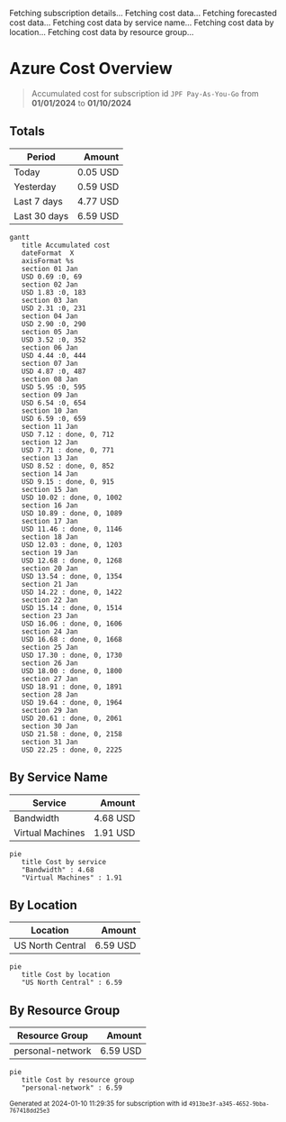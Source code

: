Fetching subscription details...
Fetching cost data...
Fetching forecasted cost data...
Fetching cost data by service name...
Fetching cost data by location...
Fetching cost data by resource group...
# Azure Cost Overview

> Accumulated cost for subscription id `JPF Pay-As-You-Go` from **01/01/2024** to **01/10/2024**

## Totals

|Period|Amount|
|---|---:|
|Today|0.05 USD|
|Yesterday|0.59 USD|
|Last 7 days|4.77 USD|
|Last 30 days|6.59 USD|

```mermaid
gantt
   title Accumulated cost
   dateFormat  X
   axisFormat %s
   section 01 Jan
   USD 0.69 :0, 69
   section 02 Jan
   USD 1.83 :0, 183
   section 03 Jan
   USD 2.31 :0, 231
   section 04 Jan
   USD 2.90 :0, 290
   section 05 Jan
   USD 3.52 :0, 352
   section 06 Jan
   USD 4.44 :0, 444
   section 07 Jan
   USD 4.87 :0, 487
   section 08 Jan
   USD 5.95 :0, 595
   section 09 Jan
   USD 6.54 :0, 654
   section 10 Jan
   USD 6.59 :0, 659
   section 11 Jan
   USD 7.12 : done, 0, 712
   section 12 Jan
   USD 7.71 : done, 0, 771
   section 13 Jan
   USD 8.52 : done, 0, 852
   section 14 Jan
   USD 9.15 : done, 0, 915
   section 15 Jan
   USD 10.02 : done, 0, 1002
   section 16 Jan
   USD 10.89 : done, 0, 1089
   section 17 Jan
   USD 11.46 : done, 0, 1146
   section 18 Jan
   USD 12.03 : done, 0, 1203
   section 19 Jan
   USD 12.68 : done, 0, 1268
   section 20 Jan
   USD 13.54 : done, 0, 1354
   section 21 Jan
   USD 14.22 : done, 0, 1422
   section 22 Jan
   USD 15.14 : done, 0, 1514
   section 23 Jan
   USD 16.06 : done, 0, 1606
   section 24 Jan
   USD 16.68 : done, 0, 1668
   section 25 Jan
   USD 17.30 : done, 0, 1730
   section 26 Jan
   USD 18.00 : done, 0, 1800
   section 27 Jan
   USD 18.91 : done, 0, 1891
   section 28 Jan
   USD 19.64 : done, 0, 1964
   section 29 Jan
   USD 20.61 : done, 0, 2061
   section 30 Jan
   USD 21.58 : done, 0, 2158
   section 31 Jan
   USD 22.25 : done, 0, 2225
```

## By Service Name

|Service|Amount|
|---|---:|
|Bandwidth|4.68 USD|
|Virtual Machines|1.91 USD|

```mermaid
pie
   title Cost by service
   "Bandwidth" : 4.68
   "Virtual Machines" : 1.91
```

## By Location

|Location|Amount|
|---|---:|
|US North Central|6.59 USD|

```mermaid
pie
   title Cost by location
   "US North Central" : 6.59
```

## By Resource Group

|Resource Group|Amount|
|---|---:|
|personal-network|6.59 USD|

```mermaid
pie
   title Cost by resource group
   "personal-network" : 6.59
```

<sup>Generated at 2024-01-10 11:29:35 for subscription with id `4913be3f-a345-4652-9bba-767418dd25e3`</sup>
